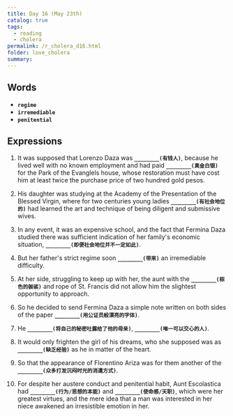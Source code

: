 ```yaml
---
title: Day 16 (May 23th)
catalog: true
tags: 
  - reading
  - cholera
permalink: /r_cholera_d16.html
folder: love_cholera
summary: 
---
```


## Words

-   <b data-toggle="tooltip" data-original-title="{{site.data.glossary.regime}}">`regime`</b>
-   <b data-toggle="tooltip" data-original-title="{{site.data.glossary.irremediable}}">`irremediable`</b>
-   <b data-toggle="tooltip" data-original-title="{{site.data.glossary.penitential}}">`penitential`</b>


## Expressions

1.  It was supposed that Lorenzo Daza was <b data-toggle="tooltip" data-original-title="{{site.data.answers.af_a}}">`________(有钱人)`</b>, because he lived well with no known employment and had paid <b data-toggle="tooltip" data-original-title="{{site.data.answers.af_a2}}">`________(真金白银)`</b> for the Park of the Evanglels house, whose restoration must have cost him at least twice the purchase price of two hundred gold pesos.

2.  His daughter was studying at the Academy of the Presentation of the Blessed Virgin, where for two centuries young ladies <b data-toggle="tooltip" data-original-title="{{site.data.answers.af_b}}">`________(有社会地位的)`</b> had learned the art and technique of being diligent and submissive wives.

3.  In any event, it was an expensive school, and the fact that Fermina Daza studied there was sufficient indication of her family's economic situation, <b data-toggle="tooltip" data-original-title="{{site.data.answers.af_c}}">`________(即便社会地位并不一定如此)`</b>.

4.  But her father's strict regime soon <b data-toggle="tooltip" data-original-title="{{site.data.answers.af_d}}">`________(带来)`</b> an irremediable difficulty.

5.  At her side, struggling to keep up with her, the aunt with the <b data-toggle="tooltip" data-original-title="{{site.data.answers.af_e}}">`________(棕色的袈裟)`</b> and rope of St. Francis did not allow him the slightest opportunity to approach.

6.  So he decided to send Fermina Daza a simple note written on both sides of the paper <b data-toggle="tooltip" data-original-title="{{site.data.answers.af_f}}">`________(用公证员般漂亮的字体)`</b>.

7.  He <b data-toggle="tooltip" data-original-title="{{site.data.answers.af_g}}">`________(将自己的秘密吐露给了他的母亲)`</b>, <b data-toggle="tooltip" data-original-title="{{site.data.answers.af_g2}}">`________(唯一可以交心的人)`</b>.

8.  It would only frighten the girl of his dreams, who she supposed was as <b data-toggle="tooltip" data-original-title="{{site.data.answers.af_h}}">`________(缺乏经验)`</b> as he in matter of the heart.

9.  So that the appearance of Florentino Ariza was for them another of the <b data-toggle="tooltip" data-original-title="{{site.data.answers.af_i}}">`________(众多打发沉闷时光的消遣方式)`</b>.

10. For despite her austere conduct and penitential habit, Aunt Escolastica had <b data-toggle="tooltip" data-original-title="{{site.data.answers.af_j}}">`________(行为/思想的本能)`</b> and <b data-toggle="tooltip" data-original-title="{{site.data.answers.af_j2}}">`________(使命感/天职)`</b>, which were her greatest virtues, and the mere idea that a man was interested in her niece awakened an irresistible emotion in her.

